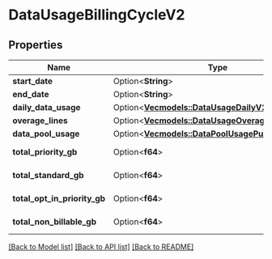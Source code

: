 # DataUsageBillingCycleV2

## Properties

Name | Type | Description | Notes
------------ | ------------- | ------------- | -------------
**start_date** | Option<**String**> |  | [optional]
**end_date** | Option<**String**> |  | [optional]
**daily_data_usage** | Option<[**Vec<models::DataUsageDailyV2>**](DataUsageDailyV2.md)> |  | [optional]
**overage_lines** | Option<[**Vec<models::DataUsageOverageLine>**](DataUsageOverageLine.md)> |  | [optional]
**data_pool_usage** | Option<[**Vec<models::DataPoolUsagePublicResponse>**](DataPoolUsagePublicResponse.md)> |  | [optional]
**total_priority_gb** | Option<**f64**> |  | [optional][readonly]
**total_standard_gb** | Option<**f64**> |  | [optional][readonly]
**total_opt_in_priority_gb** | Option<**f64**> |  | [optional][readonly]
**total_non_billable_gb** | Option<**f64**> |  | [optional][readonly]

[[Back to Model list]](../README.md#documentation-for-models) [[Back to API list]](../README.md#documentation-for-api-endpoints) [[Back to README]](../README.md)


